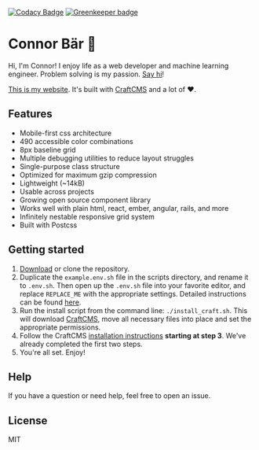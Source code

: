 [![Codacy Badge](https://api.codacy.com/project/badge/Grade/2d8734becc4c452ab3c4db9875435a55)](https://www.codacy.com/app/connor_baer/uwcblogs?utm_source=github.com&amp;utm_medium=referral&amp;utm_content=uwc/uwcblogs&amp;utm_campaign=Badge_Grade) [![Greenkeeper badge](https://badges.greenkeeper.io/connor-baer/connorbaer.co.svg)](https://greenkeeper.io/)

# Connor Bär 🐻

Hi, I'm Connor! I enjoy life as a web developer and machine learning engineer. Problem solving is my passion. [Say hi](https://twitter.com/connor_baer)!

[This is my website](https://connorbaer.co). It's built with [CraftCMS](https://craftcms.com) and a lot of ❤️.


## Features

* Mobile-first css architecture
* 490 accessible color combinations
* 8px baseline grid
* Multiple debugging utilities to reduce layout struggles
* Single-purpose class structure
* Optimized for maximum gzip compression
* Lightweight (~14kB)
* Usable across projects
* Growing open source component library
* Works well with plain html, react, ember, angular, rails, and more
* Infinitely nestable responsive grid system
* Built with Postcss


## Getting started

1. [Download](https://github.com/connor-baer/connorbaer.co/archive/master.zip) or clone the repository.
2. Duplicate the `example.env.sh` file in the scripts directory, and rename it to `.env.sh`. Then open up the `.env.sh` file into your favorite editor, and replace `REPLACE_ME` with the appropriate settings. Detailed instructions can be found [here](https://github.com/nystudio107/craft-scripts).
3. Run the install script from the command line: `./install_craft.sh`. This will download [CraftCMS](https://craftcms.com), move all necessary files into place and set the appropriate permissions.
4. Follow the CraftCMS [installation instructions](https://craftcms.com/docs/installing) **starting at step 3**. We've already completed the first two steps.
5. You're all set. Enjoy!

## Help

If you have a question or need help, feel free to open an issue.

## License

MIT
